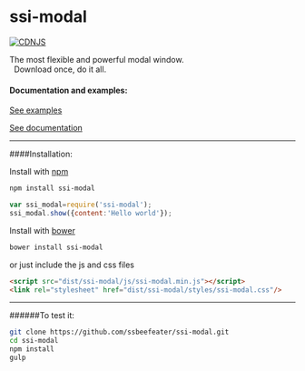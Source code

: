 # ssi-modal

[![CDNJS](https://img.shields.io/cdnjs/v/ssi-modal.svg)](https://cdnjs.com/libraries/ssi-modal)

The most flexible and powerful modal window.<br />
&nbsp;&nbsp;Download once, do it all.

#### Documentation and examples:


[See examples](http://ssbeefeater.github.io/#ssi-modal/examples)

[See documentation](http://ssbeefeater.github.io/#ssi-modal/documentation)


---

####Installation:


Install with [npm](https://www.npmjs.com/)

```sh
npm install ssi-modal
```
```javascript
var ssi_modal=require('ssi-modal');
ssi_modal.show({content:'Hello world'});
```

Install with [bower](http://bower.io/)

```sh
bower install ssi-modal
```

or just include the js and css files
```html
<script src="dist/ssi-modal/js/ssi-modal.min.js"></script>
<link rel="stylesheet" href="dist/ssi-modal/styles/ssi-modal.css"/> 
```
---

######To test it:
```sh
git clone https://github.com/ssbeefeater/ssi-modal.git
cd ssi-modal
npm install
gulp
```

